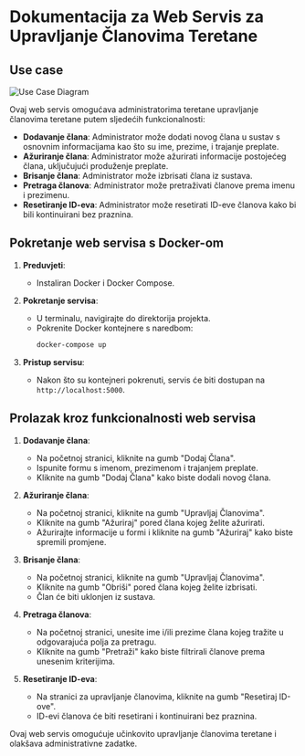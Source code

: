 # Dokumentacija za Web Servis za Upravljanje Članovima Teretane

## Use case

![Use Case Diagram]([https://imgur.com/a/iAgHgi3](https://i.imgur.com/hE2wG3m.png))

Ovaj web servis omogućava administratorima teretane upravljanje članovima teretane putem sljedećih funkcionalnosti:
- **Dodavanje člana**: Administrator može dodati novog člana u sustav s osnovnim informacijama kao što su ime, prezime, i trajanje preplate.
- **Ažuriranje člana**: Administrator može ažurirati informacije postojećeg člana, uključujući produženje preplate.
- **Brisanje člana**: Administrator može izbrisati člana iz sustava.
- **Pretraga članova**: Administrator može pretraživati članove prema imenu i prezimenu.
- **Resetiranje ID-eva**: Administrator može resetirati ID-eve članova kako bi bili kontinuirani bez praznina.

## Pokretanje web servisa s Docker-om

1. **Preduvjeti**:
    - Instaliran Docker i Docker Compose.

2. **Pokretanje servisa**:
    - U terminalu, navigirajte do direktorija projekta.
    - Pokrenite Docker kontejnere s naredbom:
      ```bash
      docker-compose up
      ```

3. **Pristup servisu**:
    - Nakon što su kontejneri pokrenuti, servis će biti dostupan na `http://localhost:5000`.

## Prolazak kroz funkcionalnosti web servisa

1. **Dodavanje člana**:
    - Na početnoj stranici, kliknite na gumb "Dodaj Člana".
    - Ispunite formu s imenom, prezimenom i trajanjem preplate.
    - Kliknite na gumb "Dodaj Člana" kako biste dodali novog člana.

2. **Ažuriranje člana**:
    - Na početnoj stranici, kliknite na gumb "Upravljaj Članovima".
    - Kliknite na gumb "Ažuriraj" pored člana kojeg želite ažurirati.
    - Ažurirajte informacije u formi i kliknite na gumb "Ažuriraj" kako biste spremili promjene.

3. **Brisanje člana**:
    - Na početnoj stranici, kliknite na gumb "Upravljaj Članovima".
    - Kliknite na gumb "Obriši" pored člana kojeg želite izbrisati.
    - Član će biti uklonjen iz sustava.

4. **Pretraga članova**:
    - Na početnoj stranici, unesite ime i/ili prezime člana kojeg tražite u odgovarajuća polja za pretragu.
    - Kliknite na gumb "Pretraži" kako biste filtrirali članove prema unesenim kriterijima.

5. **Resetiranje ID-eva**:
    - Na stranici za upravljanje članovima, kliknite na gumb "Resetiraj ID-ove".
    - ID-evi članova će biti resetirani i kontinuirani bez praznina.

Ovaj web servis omogućuje učinkovito upravljanje članovima teretane i olakšava administrativne zadatke.
